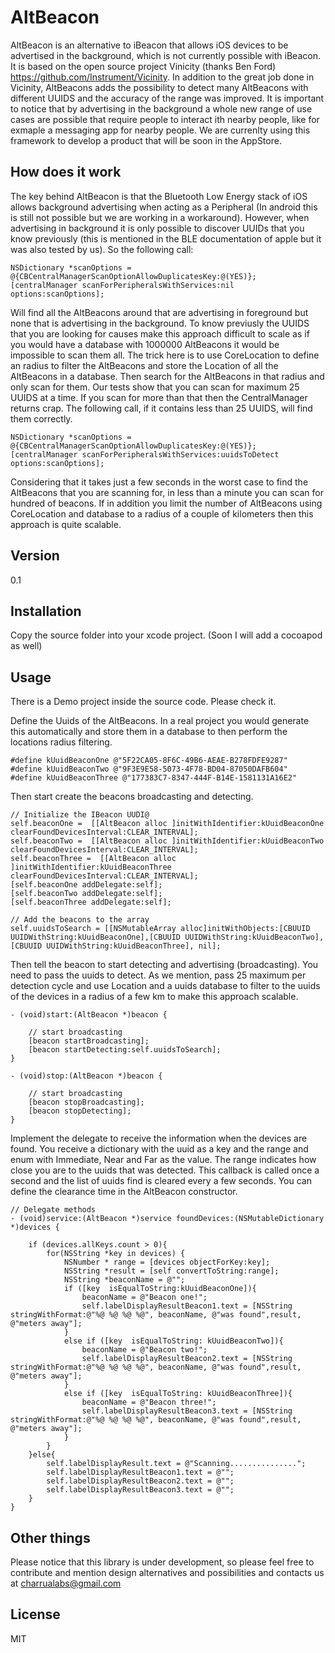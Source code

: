 AltBeacon
=========

AltBeacon is an alternative to iBeacon that allows iOS devices to be advertised in the background, which is not currently possible with iBeacon. It is based on the open source project Vinicity (thanks Ben Ford) https://github.com/Instrument/Vicinity. In addition to the great job done in Vicinity, AltBeacons adds the possibility to detect many AltBeacons with different UUIDS and the accuracy of the range was improved. It is important to notice that by advertising in the background a whole new range of use cases are possible that require people to interact ith nearby people, like for exmaple a messaging app for nearby people. We are currenlty using this framework to develop a product that will be soon in the AppStore. 


How does it work
----------------

The key behind AltBeacon is that the Bluetooth Low Energy stack of iOS allows background advertising when acting as a Peripheral (In android this is still not possible but we are working in a workaround). However, when advertising in background it is only possible to discover UUIDs that you know previously (this is mentioned in the BLE documentation of apple but it was also tested by us). So the following call:

    NSDictionary *scanOptions = @{CBCentralManagerScanOptionAllowDuplicatesKey:@(YES)};
    [centralManager scanForPeripheralsWithServices:nil options:scanOptions];

Will find all the AltBeacons around that are advertising in foreground but none that is advertising in the background. 
To know previusly the UUIDS that you are looking for causes make this approach difficult to scale as if you would have a database with 1000000 AltBeacons it would be impossible to scan them all. 
The trick here is to use CoreLocation to define an radius to filter the AltBeacons and store the Location of all the AltBeacons in a database. Then search for the AltBeacons in that radius and only scan for them. Our tests show that you can scan for maximum 25 UUIDS at a time. If you scan for more than that then the CentralManager returns crap. The following call, if it contains less than 25 UUIDS, will find them correctly.

    NSDictionary *scanOptions = @{CBCentralManagerScanOptionAllowDuplicatesKey:@(YES)};
    [centralManager scanForPeripheralsWithServices:uuidsToDetect options:scanOptions];

Considering that it takes just a few seconds in the worst case to find the AltBeacons that you are scanning for, in less than a minute you can scan for hundred of beacons. If in addition you limit the number of AltBeacons using CoreLocation and database to a radius of a couple of kilometers then this approach is quite scalable. 

Version
----

0.1

Installation
----

Copy the source folder into your xcode project. (Soon I will add a cocoapod as well)

Usage
----

There is a Demo project inside the source code. Please check it.

Define the Uuids of the AltBeacons. In a real project you would generate this automatically and store them in a database to then perform the locations radius filtering. 

    #define kUuidBeaconOne @"5F22CA05-8F6C-49B6-AEAE-B278FDFE9287"
    #define kUuidBeaconTwo @"9F3E9E58-5073-4F78-BD04-87050DAFB604"
    #define kUuidBeaconThree @"177383C7-8347-444F-B14E-1581131A16E2"


Then start create the beacons broadcasting and detecting. 

    // Initialize the IBeacon UUDI@
    self.beaconOne =  [[AltBeacon alloc ]initWithIdentifier:kUuidBeaconOne clearFoundDevicesInterval:CLEAR_INTERVAL];
    self.beaconTwo =  [[AltBeacon alloc ]initWithIdentifier:kUuidBeaconTwo clearFoundDevicesInterval:CLEAR_INTERVAL];
    self.beaconThree =  [[AltBeacon alloc ]initWithIdentifier:kUuidBeaconThree clearFoundDevicesInterval:CLEAR_INTERVAL];
    [self.beaconOne addDelegate:self];
    [self.beaconTwo addDelegate:self];
    [self.beaconThree addDelegate:self];
    
    // Add the beacons to the array
    self.uuidsToSearch = [[NSMutableArray alloc]initWithObjects:[CBUUID UUIDWithString:kUuidBeaconOne],[CBUUID UUIDWithString:kUuidBeaconTwo],[CBUUID UUIDWithString:kUuidBeaconThree], nil];

Then tell the beacon to start detecting and advertising (broadcasting). You need to pass the uuids to detect. As we mention, pass 25 maximum per detection cycle and use Location and a uuids database to filter to the uuids of the devices in a radius of a few km to make this approach scalable. 

    - (void)start:(AltBeacon *)beacon {

        // start broadcasting
        [beacon startBroadcasting];
        [beacon startDetecting:self.uuidsToSearch];
    }

    - (void)stop:(AltBeacon *)beacon {
        
        // start broadcasting
        [beacon stopBroadcasting];
        [beacon stopDetecting];
    }

    
Implement the delegate to receive the information when the devices are found. You receive a dictionary with the uuid as a key and the range and enum with Immediate, Near and Far as the value. The range indicates how close you are to the uuids that was detected. This callback is called once a second and the list of uuids find is cleared every a few seconds. You can define the clearance time in the AltBeacon constructor. 

    // Delegate methods
    - (void)service:(AltBeacon *)service foundDevices:(NSMutableDictionary *)devices {
        
        if (devices.allKeys.count > 0){
            for(NSString *key in devices) {
                NSNumber * range = [devices objectForKey:key];
                NSString *result = [self convertToString:range];
                NSString *beaconName = @"";
                if ([key  isEqualToString:kUuidBeaconOne]){
                    beaconName = @"Beacon one!";
                    self.labelDisplayResultBeacon1.text = [NSString stringWithFormat:@"%@ %@ %@ %@", beaconName, @"was found",result, @"meters away"];
                }
                else if ([key  isEqualToString: kUuidBeaconTwo]){
                    beaconName = @"Beacon two!";
                    self.labelDisplayResultBeacon2.text = [NSString stringWithFormat:@"%@ %@ %@ %@", beaconName, @"was found",result, @"meters away"];
                }
                else if ([key  isEqualToString: kUuidBeaconThree]){
                    beaconName = @"Beacon three!";
                    self.labelDisplayResultBeacon3.text = [NSString stringWithFormat:@"%@ %@ %@ %@", beaconName, @"was found",result, @"meters away"];
                }
            }
        }else{
            self.labelDisplayResult.text = @"Scanning...............";
            self.labelDisplayResultBeacon1.text = @"";
            self.labelDisplayResultBeacon2.text = @"";
            self.labelDisplayResultBeacon3.text = @"";
        }
    }

Other things
----
Please notice that this library is under development, so please feel free to contribute and mention design alternatives and possibilities and contacts us at charrualabs@gmail.com

License
----

MIT

    